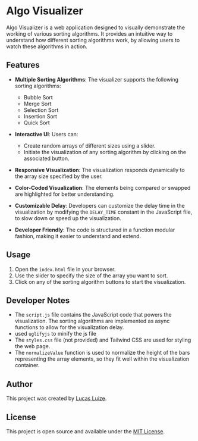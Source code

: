 # Algo Visualizer

Algo Visualizer is a web application designed to visually demonstrate the working of various sorting algorithms. It provides an intuitive way to understand how different sorting algorithms work, by allowing users to watch these algorithms in action.

## Features

- **Multiple Sorting Algorithms**: The visualizer supports the following sorting algorithms:
  - Bubble Sort
  - Merge Sort
  - Selection Sort
  - Insertion Sort
  - Quick Sort
- **Interactive UI**: Users can:

  - Create random arrays of different sizes using a slider.
  - Initiate the visualization of any sorting algorithm by clicking on the associated button.

- **Responsive Visualization**: The visualization responds dynamically to the array size specified by the user.

- **Color-Coded Visualization**: The elements being compared or swapped are highlighted for better understanding.

- **Customizable Delay**: Developers can customize the delay time in the visualization by modifying the `DELAY_TIME` constant in the JavaScript file, to slow down or speed up the visualization.

- **Developer Friendly**: The code is structured in a function modular fashion, making it easier to understand and extend.

## Usage

1. Open the `index.html` file in your browser.
2. Use the slider to specify the size of the array you want to sort.
3. Click on any of the sorting algorithm buttons to start the visualization.

## Developer Notes

- The `script.js` file contains the JavaScript code that powers the visualization. The sorting algorithms are implemented as async functions to allow for the visualization delay.
- used `uglifyjs` to minify the js file
- The `styles.css` file (not provided) and Tailwind CSS are used for styling the web page.
- The `normalizeValue` function is used to normalize the height of the bars representing the array elements, so they fit well within the visualization container.

## Author

This project was created by [Lucas Luize](https://lucasluize.com/).

## License

This project is open source and available under the [MIT License](LICENSE).
